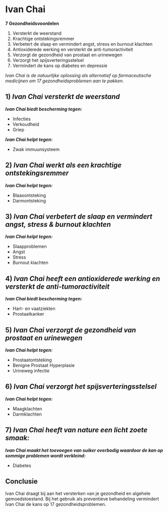 # Ivan Chai

**7 Gezondheidsvoordelen**  

1.  Versterkt de weerstand
2.  Krachtige ontstekingsremmer
3.  Verbetert de slaap en vermindert angst, stress en burnout klachten
4.  Antioxiderede werking en versterkt de anti-tumoractiviteit
5.  Verzorgt de gezondheid van prostaat en urinewegen
6.  Verzorgt het spijsverteringsstelsel
7.  Vermindert de kans op diabetes en depressie

_Ivan Chai is de natuurlijke oplossing als alternatief op farmaceutische medicijnen om 17 gezondheidsproblemen aan te pakken._

## 1) _Ivan Chai versterkt de weerstand_

_**Ivan Chai biedt bescherming tegen:**_
* Infecties
* Verkoudheid 
* Griep

_**Ivan Chai helpt tegen:**_
* Zwak immuunsysteem

## 2) _Ivan Chai werkt als een krachtige ontstekingsremmer_

_**Ivan Chai helpt tegen:**_
* Blaasontsteking
* Darmontsteking

## 3) _Ivan Chai verbetert de slaap en vermindert angst, stress & burnout klachten_

_**Ivan Chai helpt tegen:**_
* Slaapproblemen
* Angst
* Stress
* Burnout klachten

## 4) _Ivan Chai heeft een antioxiderede werking en versterkt de anti-tumoractiviteit_

_**Ivan Chai biedt bescherming tegen:**_
* Hart- en vaatziekten
* Prostaatkanker

## 5) _Ivan Chai verzorgt de gezondheid van prostaat en urinewegen_

_**Ivan Chai helpt tegen:**_
* Prostaatontsteking
* Benigne Prostaat Hyperplasie
* Urineweg infectie

## 6) _Ivan Chai verzorgt het spijsverteringsstelsel_

_**Ivan Chai helpt tegen:**_
* Maagklachten
* Darmklachten


## 7) _Ivan Chai heeft van nature een licht zoete smaak:_

_**Ivan Chai maakt het toevoegen van suiker overbodig waardoor de kan op sommige problemen wordt verkleind:**_
* Diabetes


## Conclusie

Ivan Chai draagt bij aan het versterken van je gezondheid en algehele gemoedstoestand. Bij het gebruik als preventieve behandeling vermindert Ivan Chai de kans op 17 gezondheidsproblemen.  

